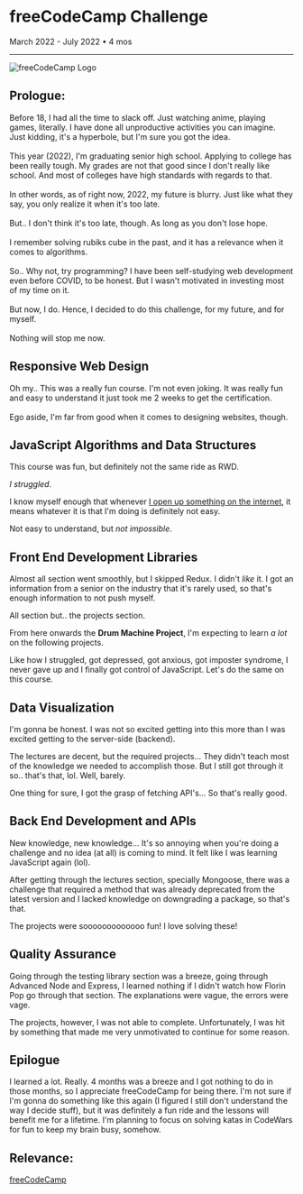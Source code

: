 # freeCodeCamp Challenge
March 2022 - July 2022 • 4 mos
<hr> 

![freeCodeCamp Logo](https://pbs.twimg.com/profile_images/1276770212927410176/qTgTIejk_400x400.jpg)
## Prologue:
Before 18, I had all the time to slack off. Just watching anime, playing games, literally. I have done all unproductive activities you can imagine. Just kidding, it's a hyperbole, but I'm sure you
got the idea.
<br><br>
This year (2022), I'm graduating senior high school. Applying to college has been really tough. My
grades are not that good since I don't really like school. And most of colleges have high standards
with regards to that.
<br><br>
In other words, as of right now, 2022, my future is blurry. Just like what they say, you only
realize it when it's too late.<br><br>
But.. I don't think it's too late, though. As long as you don't lose hope.
<br><br>
I remember solving rubiks cube in the past, and it has a relevance when it comes to algorithms.
<br><br>
So.. Why not, try programming? I have been self-studying web development even before COVID, to be honest. But I wasn't motivated in investing most of my time on it.
<br><br>
But now, I do. Hence, I decided to do this challenge, for my future, and for myself.
<br><br>
Nothing will stop me now.

## Responsive Web Design
Oh my.. This was a really fun course. I'm not even joking. It was really fun and easy to understand it just took me 2 weeks to get the certification.
<br><br>
Ego aside, I'm far from good when it comes to designing websites, though.

## JavaScript Algorithms and Data Structures
This course was fun, but definitely not the same ride as RWD. 
<br>

_I struggled_.
<br>

I know myself enough that whenever [I open up something on the internet](https://forum.freecodecamp.org/t/javascript-entering-my-life/503141?u=xynoan), it means whatever it is that I'm doing is definitely not easy.<br>

Not easy to understand, but _not impossible_.

## Front End Development Libraries
Almost all section went smoothly, but I skipped Redux. I didn't _like_ it. I got an information from a senior on the industry that it's rarely used, so that's enough information to not push myself.
<br>

All section but.. the projects section.
<br>

From here onwards the **Drum Machine Project**, I'm expecting to learn _a lot_ on the following projects.
<br>

Like how I struggled, got depressed, got anxious, got imposter syndrome, I never gave up and I finally got control of JavaScript. Let's do the same on this course.

## Data Visualization
I'm gonna be honest. I was not so excited getting into this more than I was excited getting to the server-side (backend).

The lectures are decent, but the required projects... They didn't teach most of the knowledge we needed to accomplish those. But I still got through it so.. that's that, lol. Well, barely.

One thing for sure, I got the grasp of fetching API's... So that's really good.

## Back End Development and APIs
New knowledge, new knowledge... It's so annoying when you're doing a challenge and no idea (at all) is coming to mind. It felt like I was learning JavaScript again (lol).

After getting through the lectures section, specially Mongoose, there was a challenge that required a method that was already deprecated from the latest version and I lacked knowledge on downgrading a package, so that's that.

The projects were sooooooooooooo fun! I love solving these!

## Quality Assurance
Going through the testing library section was a breeze, going through Advanced Node and Express, I learned nothing if I didn't watch how Florin Pop go through that section. The explanations were vague, the errors were vage.

The projects, however, I was not able to complete. Unfortunately, I was hit by something that made me very unmotivated to continue for some reason.

## Epilogue
I learned a lot. Really. 4 months was a breeze and I got nothing to do in those months, so I appreciate freeCodeCamp for being there. I'm not sure if I'm gonna do something like this again (I figured I still don't understand the way I decide stuff), but it was definitely a fun ride and the lessons will benefit me for a lifetime. I'm planning to focus on solving katas in CodeWars for fun to keep my brain busy, somehow.

## Relevance: 
[freeCodeCamp](https://www.freecodecamp.org/learn/)


